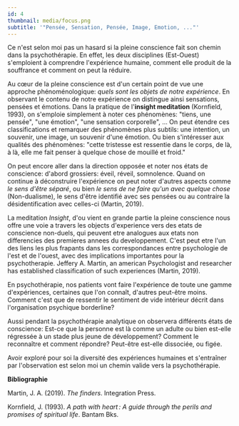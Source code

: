 ```yaml
---
id: 4
thumbnail: media/focus.png
subtitle: '"Pensée, Sensation, Pensée, Image, Emotion, ..."'
---
```

Ce n'est selon moi pas un hasard si la pleine conscience fait son chemin dans la psychothérapie. En effet, les deux disciplines (Est-Ouest) s'emploient à comprendre l'expérience humaine, comment elle produit de la souffrance et comment on peut la réduire.

Au cœur de la pleine conscience est d'un certain point de vue une approche phénoménologique: *quels sont les objets de notre expérience*. En observant le contenu de notre expérience on distingue ainsi sensations, pensées et émotions. Dans la pratique de l'**insight meditation** (Kornfield, 1993), on s'emploie simplement à noter ces phénomènes: "tiens, une pensée", "une émotion", "une sensation corporelle", ... On peut étendre ces classifications et remarquer des phénomènes plus subtils: une intention, un souvenir, une image, un souvenir d'une émotion. Ou bien s'intéresser aux qualités des phénomènes: "cette tristesse est ressentie dans le corps, de là, à là, elle me fait penser à quelque chose de mouillé et froid."

On peut encore aller dans la direction opposée et noter nos états de conscience: d'abord grossiers: éveil, réveil, somnolence. Quand on continue à déconstruire l'expérience on peut noter d'autres aspects comme *le sens d'être séparé*, ou bien *le sens de ne faire qu'un avec quelque chose* (Non-dualisme), le sens d'être identifié avec ses pensées ou au contraire la désidentification avec celles-ci (Martin, 2019).

 La meditation *Insight*, d'ou vient en grande partie la pleine conscience nous offre une voie a travers les objects d'experience vers des etats de conscience non-duels, qui peuvent etre analogues aux etats non differencies des premieres annees du developpement. C'est peut etre l'un des liens les plus frapants dans les correspondances entre psychologie de l'est et de l'ouest, avec des implications importantes pour la psychotherapie. Jeffery A. Martin, an american Psychologist and researcher has established classification of such experiences (Martin, 2019).

En psychothérapie, nos patients vont faire l'expérience de toute une gamme d'expériences, certaines que l'on connaît, d'autres peut-être moins. Comment c'est que de ressentir le sentiment de vide intérieur décrit dans l'organisation psychique borderline?

Aussi pendant la psychothérapie analytique on observera différents états de conscience: Est-ce que la personne est là comme un adulte ou bien est-elle régressée à un stade plus jeune de développement? Comment le reconnaître et comment répondre? Peut-être est-elle dissociée, ou figée.

Avoir exploré pour soi la diversité des expériences humaines et s'entraîner par l'observation est selon moi un chemin valide vers la psychothérapie.

**Bibliographie**

Martin, J. A. (2019). *The finders*. Integration Press.

Kornfield, J. (1993). *A path with heart : A guide through the perils and promises of spiritual life*. Bantam Bks.
